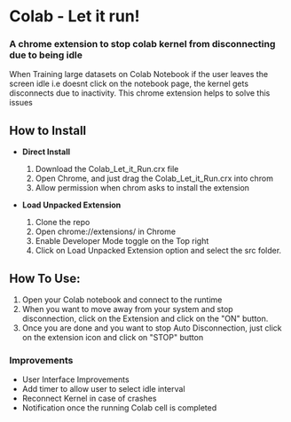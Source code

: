 
# Colab - Let it run!
### A chrome extension to stop colab kernel from disconnecting due to being idle
When Training large datasets on Colab Notebook if the user leaves the screen idle i.e doesnt click on the notebook page, the kernel gets disconnects due to inactivity. This chrome extension helps to solve this issues

## How to Install
-  **Direct Install**
	1. Download the Colab_Let_it_Run.crx file
	2. Open Chrome, and just drag the Colab_Let_it_Run.crx into chrom
	3. Allow permission when chrom asks to install the extension	 

- **Load Unpacked Extension**
	 1. Clone the repo
	 2. Open chrome://extensions/ in Chrome
	 3. Enable Developer Mode toggle on the Top right
	 4. Click on Load Unpacked Extension option and select the src folder.

## How To Use:
1. Open your Colab notebook and connect to the runtime
2. When you want to move away from your system and stop disconnection, click on the Extension and click on the "ON" button.
3. Once you are done and you want to stop Auto Disconnection, just click on the extension icon and click on "STOP" button

### Improvements
- User Interface Improvements
- Add timer to allow user to select idle interval
- Reconnect Kernel in case of crashes
- Notification once the running Colab cell is completed



